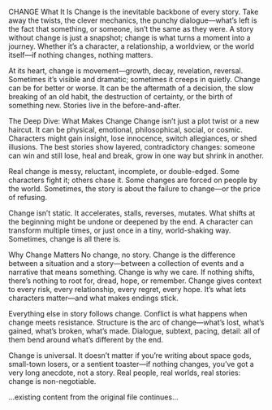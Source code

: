 CHANGE
What It Is
Change is the inevitable backbone of every story. Take away the twists, the clever mechanics, the punchy dialogue—what’s left is the fact that something, or someone, isn’t the same as they were. A story without change is just a snapshot; change is what turns a moment into a journey. Whether it’s a character, a relationship, a worldview, or the world itself—if nothing changes, nothing matters.

At its heart, change is movement—growth, decay, revelation, reversal. Sometimes it’s visible and dramatic; sometimes it creeps in quietly. Change can be for better or worse. It can be the aftermath of a decision, the slow breaking of an old habit, the destruction of certainty, or the birth of something new. Stories live in the before-and-after.

The Deep Dive: What Makes Change
Change isn’t just a plot twist or a new haircut. It can be physical, emotional, philosophical, social, or cosmic. Characters might gain insight, lose innocence, switch allegiances, or shed illusions. The best stories show layered, contradictory changes: someone can win and still lose, heal and break, grow in one way but shrink in another.

Real change is messy, reluctant, incomplete, or double-edged. Some characters fight it; others chase it. Some changes are forced on people by the world. Sometimes, the story is about the failure to change—or the price of refusing.

Change isn’t static. It accelerates, stalls, reverses, mutates. What shifts at the beginning might be undone or deepened by the end. A character can transform multiple times, or just once in a tiny, world-shaking way. Sometimes, change is all there is.

Why Change Matters
No change, no story. Change is the difference between a situation and a story—between a collection of events and a narrative that means something. Change is why we care. If nothing shifts, there’s nothing to root for, dread, hope, or remember. Change gives context to every risk, every relationship, every regret, every hope. It’s what lets characters matter—and what makes endings stick.

Everything else in story follows change. Conflict is what happens when change meets resistance. Structure is the arc of change—what’s lost, what’s gained, what’s broken, what’s made. Dialogue, subtext, pacing, detail: all of them bend around what’s different by the end.

Change is universal. It doesn’t matter if you’re writing about space gods, small-town losers, or a sentient toaster—if nothing changes, you’ve got a very long anecdote, not a story. Real people, real worlds, real stories: change is non-negotiable.

...existing content from the original file continues...
